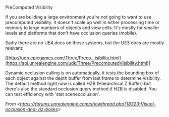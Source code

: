 PreComputed Visibility

If you are building a large environment you're not going to want to use precomputed visibility. It doesn't scale up well in either processing time or memory to large numbers of objects and view cells. It's mostly for smaller levels and platforms that don't have occlusion queries (mobile).

Sadly there are no UE4 docs on these systems, but the UE3 docs are mostly relevant:

[[http://udn.epicgames.com/Three/Preco...isibility.html](https://api.unrealengine.com/udk/Three/PrecomputedVisibility.html)]

Dynamic occlusion culling is on automatically, it tests the bounding box of each object against the depth buffer from last frame to determine visibility. The default method right now is called HZB (Hierarchical Z Buffer) but there's also the standard occlusion query method if HZB is disabled. You can test efficiency with 'stat sceneocclusion'.

_From &lt;<https://forums.unrealengine.com/showthread.php?18323-Visual-occlusion-and-viz-boxes>&gt;_
